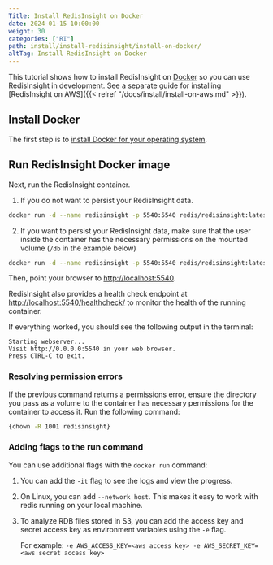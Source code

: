 ```yaml
---
Title: Install RedisInsight on Docker
date: 2024-01-15 10:00:00
weight: 30
categories: ["RI"]
path: install/install-redisinsight/install-on-docker/
altTag: Install RedisInsight on Docker
---
```

This tutorial shows how to install RedisInsight on [Docker](https://www.docker.com/) so you can use RedisInsight in development.
See a separate guide for installing [RedisInsight on AWS]({{< relref "/docs/install/install-on-aws.md" >}}).

## Install Docker

The first step is to [install Docker for your operating system](https://docs.docker.com/install/). 

## Run RedisInsight Docker image

Next, run the RedisInsight container.

1. If you do not want to persist your RedisInsight data.

```bash
docker run -d --name redisinsight -p 5540:5540 redis/redisinsight:latest
```
2. If you want to persist your RedisInsight data, make sure that the user inside the container has the necessary permissions on the mounted volume (`/db` in the example below)

```bash
docker run -d --name redisinsight -p 5540:5540 redis/redisinsight:latest -v redisinsight:/db
```

Then, point your browser to [http://localhost:5540](http://localhost:5540).

RedisInsight also provides a health check endpoint at [http://localhost:5540/healthcheck/](http://localhost:5540/healthcheck/) to monitor the health of the running container.

If everything worked, you should see the following output in the terminal:

```
Starting webserver...
Visit http://0.0.0.0:5540 in your web browser.
Press CTRL-C to exit.
```

### Resolving permission errors

If the previous command returns a permissions error, ensure the directory you pass as a volume to the container has necessary permissions for the container to access it. Run the following command:

```bash
{chown -R 1001 redisinsight}
```

### Adding flags to the run command

You can use additional flags with the `docker run` command:

1. You can add the `-it` flag to see the logs and view the progress.
1. On Linux, you can add `--network host`. This makes it easy to work with redis running on your local machine.
1. To analyze RDB files stored in S3, you can add the access key and secret access key as environment variables using the `-e` flag.

    For example: `-e AWS_ACCESS_KEY=<aws access key> -e AWS_SECRET_KEY=<aws secret access key>`

